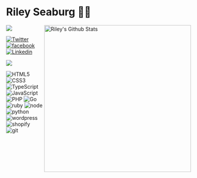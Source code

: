 # Riley Seaburg 👨‍💻

<img align="right" src="https://github-readme-stats.vercel.app/api?username=rileyseaburg&theme=vue&show_icons=true&hide_border=true" alt="Riley's Github Stats" width="400">

![](https://komarev.com/ghpvc/?username=rileyseaburg&color=brightgreen)

[![Twitter](https://img.shields.io/badge/-Twitter-222222?style=flat-square&logo=twitter&logoColor=white&link=https://twitter.com/rileyseaburg/)](https://twitter.com/rileyseaburg/)
[![facebook](https://img.shields.io/badge/-facebook-222222?style=flat-square&logo=facebook&logoColor=white&link=https://facebook.com/rileyseaburg/)](https://facebook.com/rileyseaburg/)
[![Linkedin](https://img.shields.io/badge/-LinkedIn-222222?style=flat-square&logo=Linkedin&logoColor=white&link=https://www.linkedin.com/in/rileyseaburg/)](https://www.linkedin.com/in/rileyseaburg/)

<img align='center' src="https://media.giphy.com/media/LcHct14xr84Sc/giphy.gif" >

![HTML5](https://img.shields.io/badge/html%205-grey?style=for-the-badge&logo=html5&logoColor=white&labelColor=00C756)
![CSS3](https://img.shields.io/badge/css%203-grey?style=for-the-badge&logo=css3&logoColor=white&labelColor=00C756)
![TypeScript](https://img.shields.io/badge/typescript-grey?style=for-the-badge&logo=typescript&logoColor=white&labelColor=00C756)
![JavaScript](https://img.shields.io/badge/-JavaScript-grey?style=for-the-badge&logo=javascript&logoColor=white&labelColor=00C756)
<br>
![PHP](https://img.shields.io/badge/php-grey?style=for-the-badge&logo=php&logoColor=white&labelColor=00C756)
![Go](https://img.shields.io/badge/go-grey?style=for-the-badge&logo=go&logoColor=white&labelColor=00C756)
![ruby](https://img.shields.io/badge/ruby-grey?style=for-the-badge&logo=ruby&logoColor=white&labelColor=00C756)
![node](https://img.shields.io/badge/-node-grey?style=for-the-badge&logo=node.js&logoColor=white&labelColor=00C756)
![python](https://img.shields.io/badge/-python-grey?style=for-the-badge&logo=python&logoColor=white&labelColor=00C756)
<br>
![wordpress](https://img.shields.io/badge/wordpress-grey?style=for-the-badge&logo=wordpress&logoColor=white&labelColor=00C756)
![shopify](https://img.shields.io/badge/shopify-grey?style=for-the-badge&logo=shopify&logoColor=white&labelColor=00C756)
<br>
![git](https://img.shields.io/badge/-git-grey?style=for-the-badge&logo=git&logoColor=white&labelColor=00C756)
